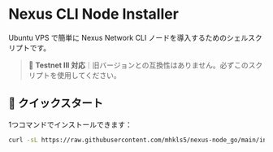 # Nexus CLI Node Installer

Ubuntu VPS で簡単に Nexus Network CLI ノードを導入するためのシェルスクリプトです。

> 🔔 **Testnet III 対応**｜旧バージョンとの互換性はありません。必ずこのスクリプトを使用してください。

## 🚀 クイックスタート

1つコマンドでインストールできます：

```bash
curl -sL https://raw.githubusercontent.com/mhkls5/nexus-node_go/main/install.sh | bash
